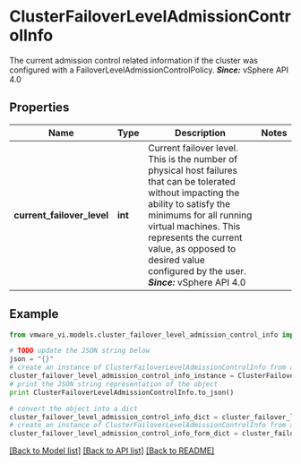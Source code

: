 # ClusterFailoverLevelAdmissionControlInfo

The current admission control related information if the cluster was configured with a FailoverLevelAdmissionControlPolicy.  ***Since:*** vSphere API 4.0 

## Properties
Name | Type | Description | Notes
------------ | ------------- | ------------- | -------------
**current_failover_level** | **int** | Current failover level.  This is the number of physical host failures that can be tolerated without impacting the ability to satisfy the minimums for all running virtual machines. This represents the current value, as opposed to desired value configured by the user.  ***Since:*** vSphere API 4.0  | 

## Example

```python
from vmware_vi.models.cluster_failover_level_admission_control_info import ClusterFailoverLevelAdmissionControlInfo

# TODO update the JSON string below
json = "{}"
# create an instance of ClusterFailoverLevelAdmissionControlInfo from a JSON string
cluster_failover_level_admission_control_info_instance = ClusterFailoverLevelAdmissionControlInfo.from_json(json)
# print the JSON string representation of the object
print ClusterFailoverLevelAdmissionControlInfo.to_json()

# convert the object into a dict
cluster_failover_level_admission_control_info_dict = cluster_failover_level_admission_control_info_instance.to_dict()
# create an instance of ClusterFailoverLevelAdmissionControlInfo from a dict
cluster_failover_level_admission_control_info_form_dict = cluster_failover_level_admission_control_info.from_dict(cluster_failover_level_admission_control_info_dict)
```
[[Back to Model list]](../README.md#documentation-for-models) [[Back to API list]](../README.md#documentation-for-api-endpoints) [[Back to README]](../README.md)


